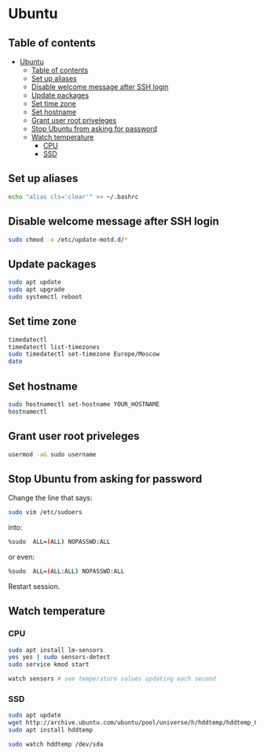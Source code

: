 # Ubuntu

## Table of contents

- [Ubuntu](#ubuntu)
  - [Table of contents](#table-of-contents)
  - [Set up aliases](#set-up-aliases)
  - [Disable welcome message after SSH login](#disable-welcome-message-after-ssh-login)
  - [Update packages](#update-packages)
  - [Set time zone](#set-time-zone)
  - [Set hostname](#set-hostname)
  - [Grant user root priveleges](#grant-user-root-priveleges)
  - [Stop Ubuntu from asking for password](#stop-ubuntu-from-asking-for-password)
  - [Watch temperature](#watch-temperature)
    - [CPU](#cpu)
    - [SSD](#ssd)

## Set up aliases

```bash
echo "alias cls='clear'" >> ~/.bashrc
```

## Disable welcome message after SSH login

```sh
sudo chmod -x /etc/update-motd.d/*
```

## Update packages

```sh
sudo apt update
sudo apt upgrade
sudo systemctl reboot
```

## Set time zone

```sh
timedatectl
timedatectl list-timezones
sudo timedatectl set-timezone Europe/Moscow
date
```

## Set hostname

```bash
sudo hostnamectl set-hostname YOUR_HOSTNAME
hostnamectl
```

## Grant user root priveleges

```bash
usermod -aG sudo username
```

## Stop Ubuntu from asking for password

Change the line that says:

```bash
sudo vim /etc/sudoers
```

into:

```bash
%sudo  ALL=(ALL) NOPASSWD:ALL
```

or even:

```bash
%sudo  ALL=(ALL:ALL) NOPASSWD:ALL
```

Restart session.

## Watch temperature

### CPU

```bash
sudo apt install lm-sensors 
yes yes | sudo sensors-detect
sudo service kmod start

watch sensors # see temperature values updating each second
```

### SSD

```bash
sudo apt update
wget http://archive.ubuntu.com/ubuntu/pool/universe/h/hddtemp/hddtemp_0.3-beta15-54_amd64.deb  
sudo apt install hddtemp

sudo watch hddtemp /dev/sda
```
